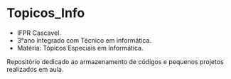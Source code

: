 # Topicos_Info

- IFPR Cascavel.
- 3°ano integrado com Técnico em informática.
- Matéria: Tópicos Especiais em Informática.

Repositório dedicado ao armazenamento de códigos e pequenos projetos realizados em aula.
